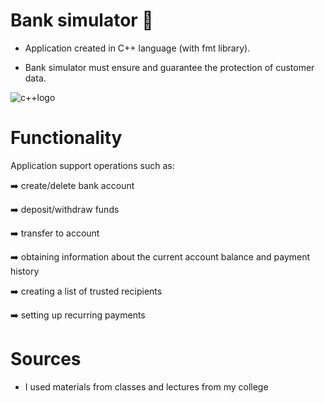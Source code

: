 # Bank simulator 🏦
* Application created in C++ language (with fmt library).

* Bank simulator must ensure and guarantee the protection of customer data.

![c++logo](https://github.com/lucaseq333/BANK_SIMULATOR/assets/116523351/4dd77e75-23d1-4730-96ac-baa410324344)


# Functionality
Application support operations such as:

➡️ create/delete bank account

➡️ deposit/withdraw funds

➡️ transfer to account

➡️ obtaining information about the current account balance and payment history

➡️ creating a list of trusted recipients

➡️ setting up recurring payments

# Sources
* I used materials from classes and lectures from my college

